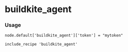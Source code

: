 # buildkite_agent

### Usage

```
node.default['buildkite_agent']['token'] = "mytoken"

include_recipe 'buildkite_agent'
```

